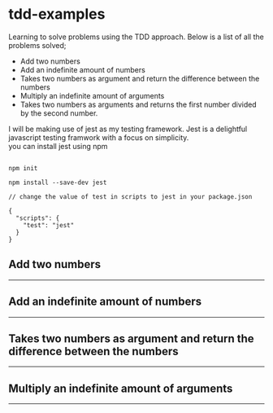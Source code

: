 # tdd-examples
Learning to solve problems using the TDD approach. Below is a list of all the problems solved;
<br>

* Add two numbers
* Add an indefinite amount of numbers
* Takes two numbers as argument and return the difference between the numbers
* Multiply an indefinite amount of arguments
* Takes two numbers as arguments and returns the first number divided by the second number.

I will be making use of jest as my testing framework. Jest is a delightful javascript testing framwork with a focus on simplicity.    
you can install jest using npm

```

npm init

npm install --save-dev jest

// change the value of test in scripts to jest in your package.json

{
  "scripts": {
    "test": "jest"
  }
}

```

## Add two numbers
-------------------


## Add an indefinite amount of numbers
-------------------


## Takes two numbers as argument and return the difference between the numbers
-------------------


## Multiply an indefinite amount of arguments
-------------------

